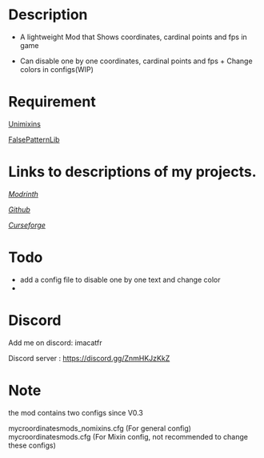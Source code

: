 # Description

* A lightweight Mod that Shows coordinates, cardinal points and fps in game

* Can disable one by one coordinates, cardinal points and fps + Change colors in configs(WIP)

# Requirement

[Unimixins](https://legacy.curseforge.com/minecraft/mc-mods/unimixins/files/4600285)

[FalsePatternLib](https://legacy.curseforge.com/minecraft/mc-mods/fplib/files/4701057)

# Links to descriptions of my projects.

[*Modrinth*](https://modrinth.com/my-coordinates-mod)

[*Github*](https://github.com/quentin452/MyCoordinatesMod)

[*Curseforge*](https://legacy.curseforge.com/minecraft/mc-mods/my-coordinates-mod)

# Todo

* add a config file to disable one by one text and change color
* 
# Discord

Add me on discord: imacatfr

Discord server : https://discord.gg/ZnmHKJzKkZ

# Note

the mod contains two configs since V0.3

mycroordinatesmods_nomixins.cfg (For general config)
mycroordinatesmods.cfg (For Mixin config, not recommended to change these configs)
